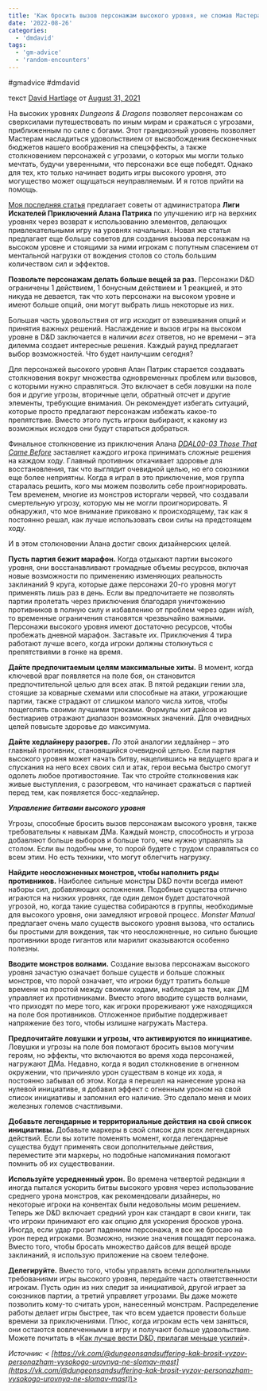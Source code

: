 ```yaml
---
title: 'Как бросить вызов персонажам высокого уровня, не сломав Мастера Подземелий'
date: '2022-08-26'
categories:
  - 'dmdavid'
tags:
  - 'gm-advice'
  - 'random-encounters'
---
```


#gmadvice #dmdavid

текст [David Hartlage](https://vk.com/away.php?to=https://dmdavid.com/tag/author/admin/) от [August 31, 2021](https://vk.com/away.php?to=https%3A%2F%2Fdmdavid.com%2Ftag%2Fchallenging-high-level-characters-without-breaking-the-dungeon-master%2F&cc_key=)

На высоких уровнях _Dungeons & Dragons_ позволяет персонажам со сверхсилами путешествовать по иным мирам и сражаться с угрозами, приближенным по силе с богами. Этот грандиозный уровень позволяет Мастерам насладиться удовольствием от высвобождения бесконечных бюджетов нашего воображения на спецэффекты, а также столкновением персонажей с угрозами, о которых мы могли только мечтать, будучи уверенными, что персонажи все еще победят. Однако для тех, кто только начинает водить игры высокого уровня, это могущество может ощущаться неуправляемым. И я готов прийти на помощь.

[Моя последняя статья](https://vk.com/away.php?to=https%3A%2F%2Fdmdavid.com%2Ftag%2Fmaking-high-level-dd-click-advice-from-alan-patrick-who-has-run-more-tier-4-than-anyone%2F&cc_key=) предлагает советы от администратора **Лиги Искателей Приключений Алана Патрика** по улучшению игр на верхних уровнях через возврат к использованию элементов, делающих привлекательными игру на уровнях начальных. Новая же статья предлагает еще больше советов для создания вызова персонажам на высоком уровне и стоящими за ними игрокам с попутным спасением от ментальной нагрузки от вождения столов со столь большим количеством сил и эффектов.

**Позвольте персонажам делать больше вещей за раз.** Персонажи D&D ограничены 1 действием, 1 бонусным действием и 1 реакцией, и это никуда не девается, так что хоть персонажи на высоком уровне и имеют больше опций, они могут выбрать лишь некоторые из них.

Большая часть удовольствия от игр исходит от взвешивания опций и принятия важных решений. Наслаждение и вызов игры на высоком уровне в D&D заключается в наличии _всех_ ответов, но не времени – эта дилемма создает интересные решения. Каждый раунд предлагает выбор возможностей. Что будет наилучшим сегодня?

Для персонажей высокого уровня Алан Патрик старается создавать столкновения вокруг множества одновременных проблем или вызовов, с которыми нужно справляться. Это включает в себя ловушки на поле боя и другие угрозы, вторичные цели, обратный отсчет и другие элементы, требующие внимания. Он рекомендует избегать ситуаций, которые просто предлагают персонажам избежать какое-то препятствие. Вместо этого пусть игроки выбирают, к какому из возможных исходов они будут стараться добраться.

Финальное столкновение из приключения Алана [_DDAL00-03 Those That Came Before_](https://vk.com/away.php?to=https%3A%2F%2Fwww.dmsguild.com%2Fproduct%2F230030%2FDDAL0003-Those-That-Came-Before%3Faffiliate_id%3D8278&cc_key=) заставляет каждого игрока принимать сложные решения на каждом ходу. Главный противник откачивает здоровье для восстановления, так что выглядит очевидной целью, но его союзники еще более неприятны. Когда я играл в это приключение, моя группа старалась решить, кого мы можем позволить себе проигнорировать. Тем временем, многие из монстров исторгали червей, что создавали смертельную угрозу, которую мы не могли проигнорировать. Я обнаружил, что мое внимание приковано к происходящему, так как я постоянно решал, как лучше использовать свои силы на предстоящем ходу.

И в этом столкновении Алана достиг своих дизайнерских целей.

**Пусть партия бежит марафон.** Когда отдыхают партии высокого уровня, они восстанавливают громадные объемы ресурсов, включая новые возможности по применению изменяющих реальность заклинаний 9 круга, которые даже персонажи 20-го уровня могут применять лишь раз в день. Если вы предпочитаете не позволять партии пролетать через приключения благодаря уничтожению противников в полную силу и избавлению от проблем через один _wish,_ то временные ограничения становятся чрезвычайно важными. Персонажи высокого уровня имеют достаточно ресурсов, чтобы пробежать дневной марафон. Заставьте их. Приключения 4 тира работают лучше всего, когда игроки должны столкнуться с препятствиями в гонке на время.

**Дайте предпочитаемым целям максимальные хиты.** В момент, когда ключевой враг появляется на поле боя, он становится предпочтительной целью для всех атак. В пятой редакции гении зла, стоящие за коварные схемами или способные на атаки, угрожающие партии, также страдают от слишком малого числа хитов, чтобы пощеголять своими лучшими трюками. Формулы хит дайсов из бестиариев отражают диапазон возможных значений. Для очевидных целей повысьте здоровье до максимума.

**Дайте хедлайнеру разогрев.** *П*о этой аналогии хедлайнер – это главный противник, становящийся очевидной целью. Если партия высокого уровня может начать битву, нацелившись на ведущего врага и спускания на него всех своих сил и атак, герои весьма быстро смогут одолеть любое противостояние. Так что стройте столкновения как живые выступления, с разогревом, что начинает сражаться с партией перед тем, как появляется босс-хедлайнер.

**_Управление битвами высокого уровня_**

Угрозы, способные бросить вызов персонажам высокого уровня, также требовательны к навыкам ДМа. Каждый монстр, способность и угроза добавляют больше выборов и больше того, чем нужно управлять за столом. Если вы подобны мне, то порой будете с трудом справляться со всем этим. Но есть техники, что могут облегчить нагрузку.

**Найдите неосложненных монстров, чтобы наполнить ряды противников.** Наиболее сильные монстры D&D почти всегда имеют наборы сил, добавляющих осложнения. Подобные существа отлично играются на низких уровнях, где один демон будет достаточной угрозой, но, когда такие существа собираются в группы, необходимые для высокого уровня, они замедляют игровой процесс. _Monster Manual_ предлагает очень мало существ высокого уровня вызова, что остались бы простыми для вождения, так что неосложненные, но сильно бьющие противники вроде гигантов или марилит оказываются особенно полезны.

**Вводите монстров волнами.** Создание вызова персонажам высокого уровня зачастую означает больше существ и больше сложных монстров, что порой означает, что игроки будут тратить больше времени на простой между своими ходами, наблюдая за тем, как ДМ управляет их противниками. Вместо этого вводите существ волнами, что приходят по мере того, как игроки прореживают уже находящихся на поле боя противников. Отложенное прибытие поддерживает напряжение без того, чтобы излишне нагружать Мастера.

**Предпочитайте ловушки и угрозы, что активируются по инициативе.** Ловушки и угрозы на поле боя помогают бросить вызов могучим героям, но эффекты, что включаются во время хода персонажей, нагружают ДМа. Недавно, когда я водил столкновение в огненном окружении, что причиняло урон существам в конце их хода, я постоянно забывал об этом. Когда я перешел на нанесение урона на нулевой инициативе, я добавил эффект с огненным уроном на свой список инициативы и запомнил его наличие. Это сделало меня и моих железных големов счастливыми.

**Добавьте легендарные и территориальные действия на свой список инициативы.** Добавьте маркеры в свой список для всех легендарных действий. Если вы хотите поменять момент, когда легендарные существа будут применять свои дополнительные действия, переместите эти маркеры, но подобные напоминания помогают помнить об их существовании.

**Используйте усредненный урон.** Во времена четвертой редакции я иногда пытался ускорить битвы высокого уровня через использование среднего урона монстров, как рекомендовали дизайнеры, но некоторые игроки на конвентах были недовольны моим решением. Теперь же D&D включает средний урон как стандарт в свои книги, так что игроки принимают его как опцию для ускорения бросков урона. Иногда, если удар грозит падением персонажа, я все же бросаю на урон перед игроками. Возможно, низкие значения пощадят персонажа. Вместо того, чтобы бросать множество дайсов для вещей вроде заклинаний, я использую приложение на своем телефоне.

**Делегируйте.** Вместо того, чтобы управлять всеми дополнительными требованиями игры высокого уровня, передайте часть ответственности игрокам. Пусть один из них следит за инициативой, другой играет за союзников партии, а третий управляет угрозами. Вы даже можете позволить кому-то считать урон, нанесенный монстрам. Распределение работы делает игры быстрее, так что всем удается провести больше времени за приключениями. Плюс, когда игрокам есть чем заняться, они остаются вовлеченными в игру и получают больше удовольствие. Можете почитать в «[Как лучше вести D&D, прилагая меньше усилий](https://vk.com/away.php?to=https%3A%2F%2Fdmdavid.com%2Ftag%2Fhow-to-run-better-dd-games-by-doing-less%2F&cc_key=)».

_Источник: < [https://vk.com/@dungeonsandsuffering-kak-brosit-vyzov-personazham-vysokogo-urovnya-ne-slomav-mast](https://vk.com/@dungeonsandsuffering-kak-brosit-vyzov-personazham-vysokogo-urovnya-ne-slomav-mast)\>_

